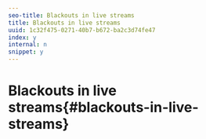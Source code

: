 ```yaml
---
seo-title: Blackouts in live streams
title: Blackouts in live streams
uuid: 1c32f475-0271-40b7-b672-ba2c3d74fe47
index: y
internal: n
snippet: y
---
```


# Blackouts in live streams{#blackouts-in-live-streams}

